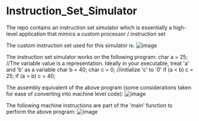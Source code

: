 # Instruction_Set_Simulator
The repo contains an instruction set simulator which is essentially a high-level application that mimics a custom processor / instruction set

The custom instruction set used for this simulator is:
![image](https://github.com/anr2311/Instruction_Set_Simulator/assets/72514473/a6db2e5f-490d-423b-a310-1372be330006)

The instruction set simulator works on the following program:
char a = 25; //The variable value is a representation. Ideally in your executable, treat 'a' and 'b' as a variable
char b = 40;
char c = 0; //initialize 'c' to '0'
if (a < b) c = 25;
if (a > b) c = 40;

The assembly equivalent of the above program (some considerations taken for ease of converting into machine level code):
![image](https://github.com/anr2311/Instruction_Set_Simulator/assets/72514473/b93a83ec-51f6-4660-be46-2526fe6f2152)


The following machine instructions are part of the 'main' function to perform the above program:
![image](https://github.com/anr2311/Instruction_Set_Simulator/assets/72514473/dbc4d5ac-f52b-4250-b402-8435563463ad)

